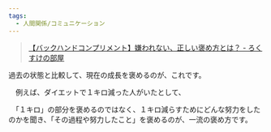 ```yaml
---
tags:
  - 人間関係/コミュニケーション
---
```

>[【バックハンドコンプリメント】嫌われない、正しい褒め方とは？ - ろくすけの部屋](https://rokusukenoheya.com/hon/101/)

過去の状態と比較して、現在の成長を褒めるのが、これです。

　例えば、ダイエットで１キロ減った人がいたとして、

　「１キロ」の部分を褒めるのではなく、１キロ減らすためにどんな努力をしたのかを聞き、「その過程や努力したこと」を褒めるのが、一流の褒め方です。

